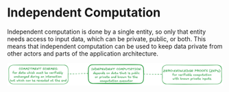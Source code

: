 # Independent Computation

Independent computation is done by a single entity, so only that entity needs access to input data, which can be private, public, or both. This means that independent computation can be used to keep data private from other actors and parts of the application architecture.

![Independent computation](../../images/independent-computation.png)